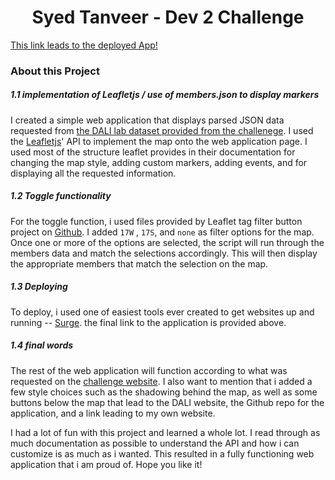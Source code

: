 # <center> Syed Tanveer - Dev 2 Challenge
[This link leads to the deployed App!](http://syeds-dali-project.surge.sh/)

### About this Project

##### 1.1 implementation of Leafletjs / use of members.json to display markers

I created a simple web application that displays parsed JSON data requested from [the DALI lab dataset provided from the challenege](http://mappy.dali.dartmouth.edu/members.json). I used the [Leafletjs](http://leafletjs.com/)' API to implement the map onto the web application page. I used most of the structure leaflet provides in their documentation for changing the map style, adding custom markers, adding events, and for displaying all the requested information.

##### 1.2 Toggle functionality
For the toggle function, i used files provided by Leaflet tag filter button project on [Github](https://github.com/maydemirx/leaflet-tag-filter-button). I added `17W` , `17S`, and `none` as filter options for the map. Once one or more of the options are selected, the script will run through the members data and match the selections accordingly. This will then display the appropriate members that match the selection on the map.

##### 1.3 Deploying

To deploy, i used one of easiest tools ever created to get websites up and running -- [Surge](http://surge.sh/). the final link to the application is provided above.

##### 1.4 final words

The rest of the web application will function according to what was requested on the [challenge website](https://github.com/dali-lab/dali-challenges/blob/master/README.md). I also want to mention that i added a few style choices such as the shadowing behind the map, as well as some buttons below the map that lead to the DALI website, the Github repo for the application, and a link leading to my own website.

 I had a lot of fun with this project and learned a whole lot. I read through as much documentation as possible to understand the API and how i can customize is as much as i wanted. This resulted in a fully functioning web application that i am proud of. Hope you like it!
